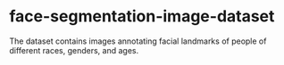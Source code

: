 # face-segmentation-image-dataset
The dataset contains images annotating facial landmarks of people of different races, genders, and ages.
